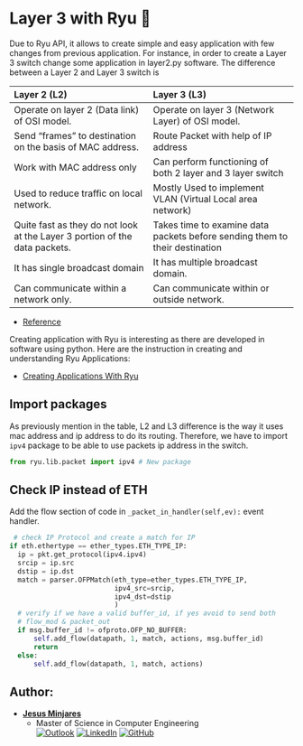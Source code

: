 # Layer 3 with Ryu :dragon:
Due to Ryu API, it allows to create simple and easy application with few changes from previous application. For instance, in order to create a Layer 3 switch change some application in layer2.py software. The difference between a Layer 2  and Layer 3 switch is 


|Layer 2 (L2) | Layer 3 (L3)|
| :---   | :---   |
|Operate on layer 2 (Data link) of OSI model. |	Operate on layer 3 (Network Layer) of OSI model.|
|Send “frames” to destination on the basis of MAC address.|Route Packet with help of IP address|
|Work with MAC address only	| Can perform functioning of both 2 layer and 3 layer switch|
|Used to reduce traffic on local network.	| Mostly Used to implement VLAN (Virtual Local area network)|
|Quite fast as they do not look at the Layer 3 portion of the data packets.	| Takes time to examine data packets before sending them to their destination|
|It has single broadcast domain	| It has multiple broadcast domain.|
| Can communicate within a network only. |	Can communicate within or outside network.|
* [Reference](https://www.geeksforgeeks.org/difference-between-layer-2-and-layer-3-switches/)


Creating application with Ryu is interesting as there are developed in software using python. Here are the instruction in creating and understanding Ryu Applications: 

* [Creating Applications With Ryu](CreatingApplicationWithRyu.md)

## Import packages
As previously mention in the table, L2 and L3 difference is the way it uses mac address and ip address to do its routing. Therefore, we have to import `ipv4` package to be able to use packets ip address in the switch.
```python
from ryu.lib.packet import ipv4 # New package
```

## Check IP instead of ETH
Add the flow section of code in `_packet_in_handler(self,ev):` event handler. 
```python
 # check IP Protocol and create a match for IP
if eth.ethertype == ether_types.ETH_TYPE_IP:
  ip = pkt.get_protocol(ipv4.ipv4)
  srcip = ip.src
  dstip = ip.dst
  match = parser.OFPMatch(eth_type=ether_types.ETH_TYPE_IP,
                          ipv4_src=srcip,
                          ipv4_dst=dstip
                          )
  # verify if we have a valid buffer_id, if yes avoid to send both
  # flow_mod & packet_out
  if msg.buffer_id != ofproto.OFP_NO_BUFFER:
      self.add_flow(datapath, 1, match, actions, msg.buffer_id)
      return
  else:
      self.add_flow(datapath, 1, match, actions)
```

## **Author:**
* [**Jesus Minjares**](https://github.com/jminjares4)<br>
  * Master of Science in Computer Engineering<br>
[![Outlook](https://img.shields.io/badge/Microsoft_Outlook-0078D4?style=for-the-badge&logo=microsoft-outlook&logoColor=white&style=flat)](mailto:jminjares4@miners.utep.edu) 
[![LinkedIn](https://img.shields.io/badge/LinkedIn-0077B5?style=for-the-badge&logo=linkedin&logoColor=white&style=flat)](https://www.linkedin.com/in/jesus-minjares-157a21195/) [![GitHub](https://img.shields.io/badge/GitHub-100000?style=for-the-badge&logo=github&logoColor=white&style=flat)](https://github.com/jminjares4)
